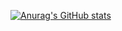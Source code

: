 [![Anurag's GitHub stats](https://github-readme-stats.vercel.app/api?username=hochgesand?count_private=true)](https://github.com/anuraghazra/github-readme-stats)
